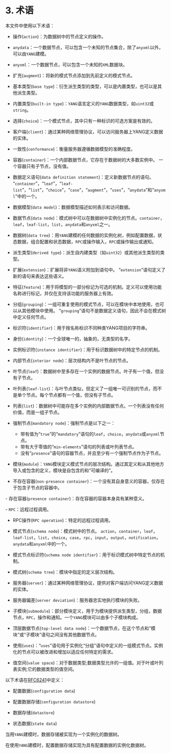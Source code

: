 # 3. 术语

本文件中使用以下术语：

- 操作(`action`)：为数据树中的节点定义的操作。

- `anydata`：一个数据节点，可以包含一个未知的节点集合，除了`anyxml`以外，可以由`YANG`建模。

- `anyxml`：一个数据节点，可以包含一个未知的`XML`数据块。

- 扩充(`augment`)：将新的模式节点添加到先前定义的模式节点。

- 基本类型(`base type`)：衍生派生类型的类型，可以是内置类型，也可以是其他派生类型。

- 内置类型(`built-in type`)：`YANG`语言定义的`YANG`数据类型，如`uint32`或`string`。

- 选择(`choice`)：一个模式节点，其中只有一种标识的可选方案是有效的。

- 客户端(`client`)：通过某种网络管理协议，可以访问服务器上YANG定义数据的实体。

- 一致性(`conformance`)：衡量服务器遵循数据模型的准确程度。

- 容器(`container`)：一个内部数据节点，它存在于数据树的大多数实例中。 一个容器只有子节点，没有值。

- 数据定义语句(`data definition statement`)：定义新数据节点的语句。 “`container`”，“`leaf`”，“`leaf-list`”，“`list`”，“`choice`”，“`case`”，“`augment`”，“`uses`”，“`anydata`”和“`anyxml`”中的一个。

- 数据模型(`data model`)：数据模型描述如何表示和访问数据。

- 数据节点(`data node`)：模式树中可以在数据树中实例化的节点。`container`，`leaf`，`leaf-list`，`list`，`anydata`和`anyxml`之一。

- 数据树(`data tree`)：用`YANG`建模的任何数据的实例化树，例如配置数据，状态数据，组合配置和状态数据，`RPC`或操作输入，`RPC`或操作输出或通知。

- 派生类型(`derived type`)：派生自内建类型（如`uint32`）或其他派生类型的类型。

- 扩展(`extension`)：扩展将非`YANG`语义附加到语句中。 “`extension`”语句定义了新的语句来表达这些语义。

- 特征(`feature`)：用于将模型的一部分标记为可选的机制。定义可以使用功能名称进行标记，并仅在支持该功能的服务器上有效。

- 分组(`grouping`)：一组可重复使用的模式节点，可以在模块中本地使用，也可以从其他模块中使用。 “`grouping`”语句不是数据定义语句，因此不会在模式树中定义任何节点。

- 标识符(`identifier`)：用于按名称标识不同种类YANG项目的字符串。

- 身份(`identity`)：一个全球唯一的，抽象的，无类型的名字。

- 实例标识符(`instance identifier`)：用于标识数据树中的特定节点的机制。

- 内部节点(`interior node`)：层次结构内不是叶节点的节点。

- 叶节点(`leaf`)：数据树中至多存在一个实例的数据节点。叶子有一个值，但没有子节点。

- 叶列表(`leaf-list`)：与叶节点类似，但定义了一组唯一可识别的节点，而不是单个节点。每个节点都有一个值，但没有子节点。

- 列表(`list`)：数据树中可能存在多个实例的内部数据节点。一个列表没有任何价值，而是一组子节点。

- 强制节点(`mandatory node`)：强制节点是以下之一：

    - 带有值为“`true`”的“`mandatory`”语句的`leaf`，`choice`，`anydata`或`anyxml`节点。
    - 带有大于零值的“`min-elements`”语句的列表或叶列表节点。
    - 没有“`presence`”语句的容器节点，并且至少有一个强制节点作为子节点。

- 模块(`module`)：`YANG`模块定义模式节点的层次结构。通过其定义和从其他地方导入或包含的定义，模块是自包含的和“可编译的”。

- 不存在容器(`non-presence container`)：一个没有其自身意义的容器，仅存在于包含子节点的容器中。

- 存在容器(`presence container`)：存在容器的容器本身具有某种意义。

- `RPC`：远程过程调用。

- RPC操作(`RPC operation`)：特定的远程过程调用。

- 模式节点(`schema node`)：模式树中的节点。 `action`，`container`，`leaf`，`leaf-list`，`list`，`choice`，`case`，`rpc`，`input`，`output`，`notification`，`anydata`和`anyxml`中的一个。

- 模式节点标识符(`schema node identifier`)：用于标识模式树中特定节点的机制。

- 模式树(`schema tree`)：模块中指定的定义层次结构。

- 服务器(`server`)：通过某种网络管理协议，提供对客户端访问YANG定义数据的实体。

- 服务器偏差(`server deviation`)：服务器忠实地执行模块的失败。

- 子模块(`submodule`)：部分模块定义，用于为模块提供派生类型，分组，数据节点，`RPC`，操作和通知。一个`YANG`模块可以由多个子模块构成。

- 顶层数据节点(`top-level data node`)：一个数据节点，在这个节点和“模块”或“子模块”语句之间没有其他数据节点。

- 使用(`uses`)：“`uses`”语句用于实例化“分组”语句中定义的一组模式节点。实例化的节点可以被改进和增加以适应任何特定的需求。

- 值空间(`value space`)：对于数据类型;数据类型允许的一组值。对于叶或叶列表实例;它的数据类型的值空间。

以下术语在[RFC6241](https://tools.ietf.org/html/rfc6241)中定义：

- 配置数据(`configuration data`)

- 配置数据存储(`configuration datastore`)

- 数据存储(`datastore`)

- 状态数据(`state data`)

当用`YANG`建模时，数据存储被实现为一个实例化的数据树。

在使用`YANG`建模时，配置数据存储实现为具有配置数据的实例化数据树。
